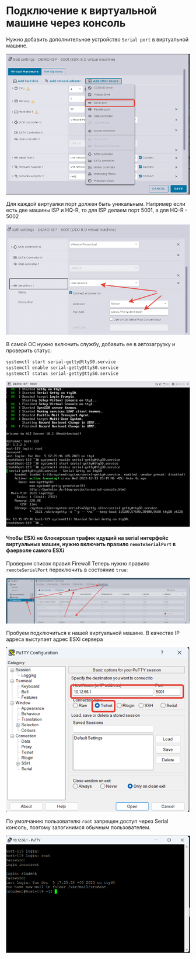 # Подключение к виртуальной машине через консоль

Нужно добавить дополнительное устройство `Serial port` в виртуальной машине.
<p align="center">
  <img src="./pic1.png">
</p>


Для каждой виртуалки порт должен быть уникальным.
Например если есть две машины ISP и HQ-R, то для ISP делаем порт 5001, а для HQ-R - 5002
<p align="center">
  <img src="./pic2.png">
</p>

В самой ОС нужно включить службу, добавить ее в автозагрузку и проверить статус:
```
systemctl start serial-getty@ttyS0.service
systemctl enable serial-getty@ttyS0.service
systemctl status serial-getty@ttyS0.service
```
<p align="center">
  <img src="./pic3.png">
</p>


#### Чтобы ESXi не блокировал трафик идущий на serial интерфейс виртуальных машин, нужно включить правило `remoteSerialPort` в фаерволе самого ESXi

Проверим список правил Firewall
Теперь нужно правило `remoteSerialPort` переключить в состояние `true`:

<p align="center">
  <img src="./pic4.png">
</p>

Пробуем подключиться к нашей виртуальной машине. В качестве IP адреса выступает адрес ESXi сервера
<p align="center">
  <img src="./pic8.png">
</p>

По умолчанию пользователю `root` запрещен доступ через Serial консоль, поэтому залогинимся обычным пользователем.
<p align="center">
  <img src="./pic9.png">
</p>